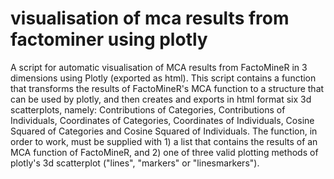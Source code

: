 # visualisation of mca results from factominer using plotly
A script for automatic visualisation of MCA results from FactoMineR in 3 dimensions using Plotly (exported as html). This script contains a function that transforms the results of FactoMineR's MCA function to a structure that can be used by plotly, and then creates and exports in html format six 3d scatterplots, namely: Contributions of Categories, Contributions of Individuals, Coordinates of Categories, Coordinates of Individuals, Cosine Squared of Categories and Cosine Squared of Individuals. The function, in order to work, must be supplied with 1) a list that contains the results of an MCA function of FactoMineR, and 2) one of three valid plotting methods of plotly's 3d scatterplot ("lines", "markers" or "linesmarkers").

